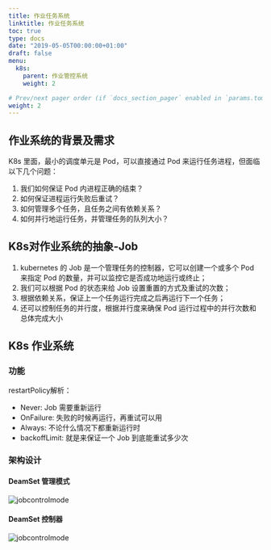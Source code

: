 ```yaml
---
title: 作业任务系统
linktitle: 作业任务系统
toc: true
type: docs
date: "2019-05-05T00:00:00+01:00"
draft: false
menu:
  k8s:
    parent: 作业管控系统
    weight: 2

# Prev/next pager order (if `docs_section_pager` enabled in `params.toml`)
weight: 2
---
```


## 作业系统的背景及需求

 K8s 里面，最小的调度单元是 Pod，可以直接通过 Pod 来运行任务进程，但面临以下几个问题：

1. 我们如何保证 Pod 内进程正确的结束？
2. 如何保证进程运行失败后重试？
3. 如何管理多个任务，且任务之间有依赖关系？
4. 如何并行地运行任务，并管理任务的队列大小？


## K8s对作业系统的抽象-Job

1. kubernetes 的 Job 是一个管理任务的控制器，它可以创建一个或多个 Pod 来指定 Pod 的数量，并可以监控它是否成功地运行或终止；
2. 我们可以根据 Pod 的状态来给 Job 设置重置的方式及重试的次数；
3. 根据依赖关系，保证上一个任务运行完成之后再运行下一个任务；
4. 还可以控制任务的并行度，根据并行度来确保 Pod 运行过程中的并行次数和总体完成大小

## K8s 作业系统

### 功能

restartPolicy解析：
* Never: Job 需要重新运行
* OnFailure: 失败的时候再运行，再重试可以用
* Always: 不论什么情况下都重新运行时
* backoffLimit: 就是来保证一个 Job 到底能重试多少次
  

### 架构设计

#### DeamSet 管理模式

![jobcontrolmode](../../../k8s/job/jobcontrolmode.png)

<!-- Job Controller 负责根据配置创建相对应的 pod
Job Controller 跟踪 Job 的状态，及时地根据我们提交的一些配置重试或者继续创建
Job Controller 会自动添加Label来跟踪对应的pod,并根据配置并行或串行创建Pod -->

#### DeamSet 控制器

![jobcontrolmode](../../../k8s/job/jobctroller.png)
